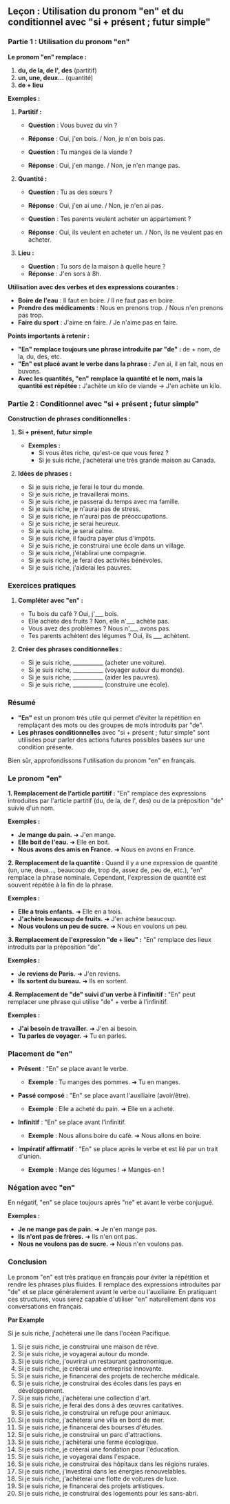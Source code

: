 ## Leçon : Utilisation du pronom "en" et du conditionnel avec "si + présent ; futur simple"

### Partie 1 : Utilisation du pronom "en"

**Le pronom "en" remplace :**
1. **du, de la, de l', des** (partitif)
2. **un, une, deux...** (quantité)
3. **de + lieu**

**Exemples :**

1. **Partitif :**
   - **Question** : Vous buvez du vin ?
   - **Réponse** : Oui, j'en bois. / Non, je n'en bois pas.

   - **Question** : Tu manges de la viande ?
   - **Réponse** : Oui, j'en mange. / Non, je n'en mange pas.

2. **Quantité :**
   - **Question** : Tu as des sœurs ?
   - **Réponse** : Oui, j'en ai une. / Non, je n'en ai pas.

   - **Question** : Tes parents veulent acheter un appartement ?
   - **Réponse** : Oui, ils veulent en acheter un. / Non, ils ne veulent pas en acheter.

3. **Lieu :**
   - **Question** : Tu sors de la maison à quelle heure ?
   - **Réponse** : J'en sors à 8h.

**Utilisation avec des verbes et des expressions courantes :**

- **Boire de l'eau** : Il faut en boire. / Il ne faut pas en boire.
- **Prendre des médicaments** : Nous en prenons trop. / Nous n'en prenons pas trop.
- **Faire du sport** : J'aime en faire. / Je n'aime pas en faire.

**Points importants à retenir :**

- **"En" remplace toujours une phrase introduite par "de" :** de + nom, de la, du, des, etc.
- **"En" est placé avant le verbe dans la phrase :** J'en ai, il en fait, nous en buvons.
- **Avec les quantités, "en" remplace la quantité et le nom, mais la quantité est répétée :** J'achète un kilo de viande -> J'en achète un kilo.

### Partie 2 : Conditionnel avec "si + présent ; futur simple"

**Construction de phrases conditionnelles :**

1. **Si + présent, futur simple**
   - **Exemples :**
     - Si vous êtes riche, qu'est-ce que vous ferez ?
     - Si je suis riche, j'achèterai une très grande maison au Canada.

2. **Idées de phrases :**
   - Si je suis riche, je ferai le tour du monde.
   - Si je suis riche, je travaillerai moins.
   - Si je suis riche, je passerai du temps avec ma famille.
   - Si je suis riche, je n'aurai pas de stress.
   - Si je suis riche, je n'aurai pas de préoccupations.
   - Si je suis riche, je serai heureux.
   - Si je suis riche, je serai calme.
   - Si je suis riche, il faudra payer plus d'impôts.
   - Si je suis riche, je construirai une école dans un village.
   - Si je suis riche, j'établirai une compagnie.
   - Si je suis riche, je ferai des activités bénévoles.
   - Si je suis riche, j'aiderai les pauvres.

### Exercices pratiques

1. **Compléter avec "en" :**
   - Tu bois du café ? Oui, j'___ bois.
   - Elle achète des fruits ? Non, elle n'___ achète pas.
   - Vous avez des problèmes ? Nous n'___ avons pas.
   - Tes parents achètent des légumes ? Oui, ils ___ achètent.

2. **Créer des phrases conditionnelles :**
   - Si je suis riche, ___________ (acheter une voiture).
   - Si je suis riche, ___________ (voyager autour du monde).
   - Si je suis riche, ___________ (aider les pauvres).
   - Si je suis riche, ___________ (construire une école).

### Résumé

- **"En"** est un pronom très utile qui permet d'éviter la répétition en remplaçant des mots ou des groupes de mots introduits par "de".
- **Les phrases conditionnelles** avec "si + présent ; futur simple" sont utilisées pour parler des actions futures possibles basées sur une condition présente.

Bien sûr, approfondissons l'utilisation du pronom "en" en français.

### Le pronom "en"

**1. Remplacement de l'article partitif :**
"En" remplace des expressions introduites par l'article partitif (du, de la, de l', des) ou de la préposition "de" suivie d'un nom.

**Exemples :**
- **Je mange du pain.** ➜ J'en mange.
- **Elle boit de l'eau.** ➜ Elle en boit.
- **Nous avons des amis en France.** ➜ Nous en avons en France.

**2. Remplacement de la quantité :**
Quand il y a une expression de quantité (un, une, deux..., beaucoup de, trop de, assez de, peu de, etc.), "en" remplace la phrase nominale. Cependant, l'expression de quantité est souvent répétée à la fin de la phrase.

**Exemples :**
- **Elle a trois enfants.** ➜ Elle en a trois.
- **J'achète beaucoup de fruits.** ➜ J'en achète beaucoup.
- **Nous voulons un peu de sucre.** ➜ Nous en voulons un peu.

**3. Remplacement de l'expression "de + lieu" :**
"En" remplace des lieux introduits par la préposition "de".

**Exemples :**
- **Je reviens de Paris.** ➜ J'en reviens.
- **Ils sortent du bureau.** ➜ Ils en sortent.

**4. Remplacement de "de" suivi d'un verbe à l'infinitif :**
"En" peut remplacer une phrase qui utilise "de" + verbe à l'infinitif.

**Exemples :**
- **J'ai besoin de travailler.** ➜ J'en ai besoin.
- **Tu parles de voyager.** ➜ Tu en parles.

### Placement de "en"

- **Présent** : "En" se place avant le verbe.
  - **Exemple** : Tu manges des pommes. ➜ Tu en manges.

- **Passé composé** : "En" se place avant l'auxiliaire (avoir/être).
  - **Exemple** : Elle a acheté du pain. ➜ Elle en a acheté.

- **Infinitif** : "En" se place avant l'infinitif.
  - **Exemple** : Nous allons boire du café. ➜ Nous allons en boire.

- **Impératif affirmatif** : "En" se place après le verbe et est lié par un trait d'union.
  - **Exemple** : Mange des légumes ! ➜ Manges-en !

### Négation avec "en"

En négatif, "en" se place toujours après "ne" et avant le verbe conjugué.

**Exemples :**
- **Je ne mange pas de pain.** ➜ Je n'en mange pas.
- **Ils n'ont pas de frères.** ➜ Ils n'en ont pas.
- **Nous ne voulons pas de sucre.** ➜ Nous n'en voulons pas.


### Conclusion

Le pronom "en" est très pratique en français pour éviter la répétition et rendre les phrases plus fluides. Il remplace des expressions introduites par "de" et se place généralement avant le verbe ou l'auxiliaire. En pratiquant ces structures, vous serez capable d'utiliser "en" naturellement dans vos conversations en français.


**Par Example**  

Si je suis riche, j'achèterai une île dans l'océan Pacifique.

1. Si je suis riche, je construirai une maison de rêve.
2. Si je suis riche, je voyagerai autour du monde.
3. Si je suis riche, j'ouvrirai un restaurant gastronomique.
4. Si je suis riche, je créerai une entreprise innovante.
5. Si je suis riche, je financerai des projets de recherche médicale.
6. Si je suis riche, je construirai des écoles dans les pays en développement.
7. Si je suis riche, j'achèterai une collection d'art.
8. Si je suis riche, je ferai des dons à des œuvres caritatives.
9. Si je suis riche, je construirai un refuge pour animaux.
10. Si je suis riche, j'achèterai une villa en bord de mer.
11. Si je suis riche, je financerai des bourses d'études.
12. Si je suis riche, je construirai un parc d'attractions.
13. Si je suis riche, j'achèterai une ferme écologique.
14. Si je suis riche, je créerai une fondation pour l'éducation.
15. Si je suis riche, je voyagerai dans l'espace.
16. Si je suis riche, je construirai des hôpitaux dans les régions rurales.
17. Si je suis riche, j'investirai dans les énergies renouvelables.
18. Si je suis riche, j'achèterai une flotte de voitures de luxe.
19. Si je suis riche, je financerai des projets artistiques.
20. Si je suis riche, je construirai des logements pour les sans-abri.
